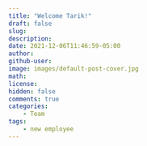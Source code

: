 ```yaml
---
title: "Welcome Tarik!"
draft: false
slug:
description:
date: 2021-12-06T11:46:59-05:00
author:
github-user:
image: images/default-post-cover.jpg
math:
license:
hidden: false
comments: true
categories:
    - Team
tags:
    - new employee
---
```

